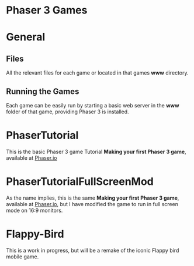 # Phaser 3 Games

# General

## Files

All the relevant files for each game or located in that games **www** directory.

## Running the Games

Each game can be easily run by starting a basic web server in the **www** folder of that game, providing Phaser 3 is installed.

# PhaserTutorial

This is the basic Phaser 3 game Tutorial **Making your first Phaser 3 game**, available at [Phaser.io](https://phaser.io/tutorials/making-your-first-phaser-3-game)  

# PhaserTutorialFullScreenMod

As the name implies, this is the same  **Making your first Phaser 3 game**, available at [Phaser.io](https://phaser.io/tutorials/making-your-first-phaser-3-game), but I have modified the game to run in full screen mode on 16:9 monitors. 

# Flappy-Bird

This is a work in progress, but will be a remake of the iconic Flappy bird mobile game.
